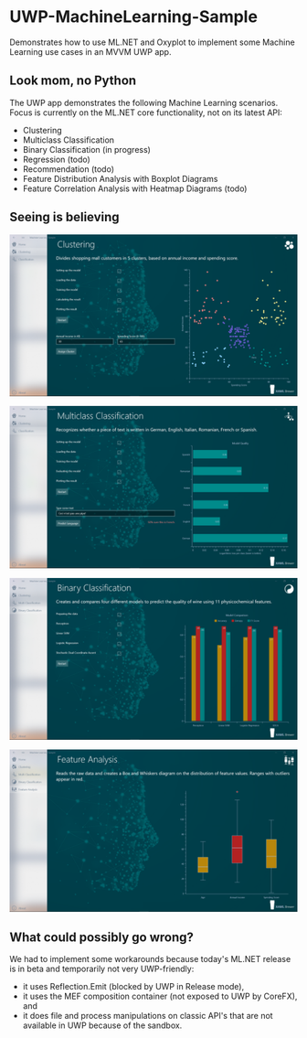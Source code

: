 # UWP-MachineLearning-Sample
Demonstrates how to use ML.NET and Oxyplot to implement some Machine Learning use cases in an MVVM UWP app. 

## Look mom, no Python
The UWP app demonstrates the following Machine Learning scenarios. Focus is currently on the ML.NET core functionality, not on its latest API:
* Clustering
* Multiclass Classification
* Binary Classification (in progress)
* Regression (todo)
* Recommendation (todo)
* Feature Distribution Analysis with Boxplot Diagrams
* Feature Correlation Analysis with Heatmap Diagrams (todo)

## Seeing is believing

![Screenshot](Assets/Clustering.png?raw=true)

![Screenshot](Assets/MulticlassClassification.png?raw=true)

![Screenshot](Assets/BinaryClassification.png?raw=true)

![Screenshot](Assets/BoxPlot.png?raw=true)

## What could possibly go wrong?
We had to implement some workarounds because today's ML.NET release is in beta and temporarily not very UWP-friendly: 
* it uses Reflection.Emit (blocked by UWP in Release mode), 
* it uses the MEF composition container (not exposed to UWP by CoreFX), and
* it does file and process manipulations on classic API's that are not available in UWP because of the sandbox.

